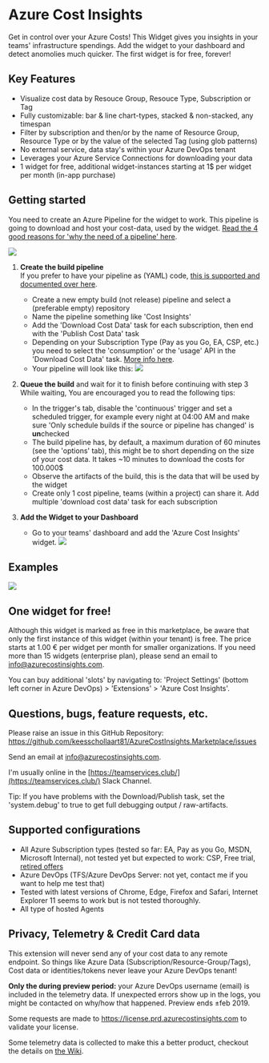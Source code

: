 # Azure Cost Insights

Get in control over your Azure Costs! This Widget gives you insights in your teams' infrastructure spendings. Add the widget to your dashboard and detect anomolies much quicker. The first widget is for free, forever!

## Key Features

- Visualize cost data by Resouce Group, Resouce Type, Subscription or Tag
- Fully customizable: bar & line chart-types, stacked & non-stacked, any timespan
- Filter by subscription and then/or by the name of Resource Group, Resource Type or by the value of the selected Tag (using glob patterns)
- No external service, data stay's within your Azure DevOps tenant
- Leverages your Azure Service Connections for downloading your data
- 1 widget for free, additional widget-instances starting at 1$ per widget per month (in-app purchase)

## Getting started

You need to create an Azure Pipeline for the widget to work. This pipeline is going to download and host your cost-data, used by the widget. [Read the 4 good reasons for 'why the need of a pipeline' here](https://github.com/keesschollaart81/AzureCostInsights.Marketplace/wiki/Why-the-need-of-a-Pipeline).

![](/AzureCostInsights.Marketplace/images/flow.png)
 
1. **Create the build pipeline**<br/>
If you prefer to have your pipeline as (YAML) code, [this is supported and documented over here](https://github.com/keesschollaart81/AzureCostInsights.Marketplace/wiki/YAML-Pipeline).

    - Create a new empty build (not release) pipeline and select a (preferable empty) repository
    - Name the pipeline something like 'Cost Insights'
    - Add the 'Download Cost Data' task for each subscription, then end with the 'Publish Cost Data' task 
    - Depending on your Subscription Type (Pay as you Go, EA, CSP, etc.) you need to select the 'consumption' or the 'usage' API in the 'Download Cost Data' task. [More info here](https://github.com/keesschollaart81/AzureCostInsights.Marketplace/wiki/Usage-vs-Consumption-Api).
    - Your pipeline will look like this:
    ![](/AzureCostInsights.Marketplace/screenshots/buildpipeline.png)

2. **Queue the build** and wait for it to finish before continuing with step 3 <br/>
While waiting, You are encouraged you to read the following tips:
    - In the trigger's tab, disable the 'continuous' trigger and set a scheduled trigger, for example every night at 04:00 AM and make sure 'Only schedule builds if the source or pipeline has changed' is **un**checked
    - The build pipeline has, by default, a maximum duration of 60 minutes (see the 'options' tab), this might be to short depending on the size of your cost data. It takes ~10 minutes to download the costs for 100.000$
    - Observe the artifacts of the build, this is the data that will be used by the widget
    - Create only 1 cost pipeline, teams (within a project) can share it. Add multiple 'download cost data' task for each subscription

3. **Add the Widget to your Dashboard**<br/>
    - Go to your teams' dashboard and add the 'Azure Cost Insights' widget.
    ![](/AzureCostInsights.Marketplace/screenshots/addwidget.gif)
  
## Examples

[![](/AzureCostInsights.Marketplace/screenshots/screen2_thumb.png)](/AzureCostInsights.Marketplace/screenshots/screen2.png)

## One widget for free!

Although this widget is marked as free in this marketplace, be aware that only the first instance of this widget (within your tenant) is free. The price starts at 1.00 € per widget per month for smaller organizations. If you need more than 15 widgets (enterprise plan), please send an email to [info@azurecostinsights.com](mailto:info@azurecostinsights.com).

You can buy additional 'slots' by navigating to: 'Project Settings' (bottom left corner in Azure DevOps) > 'Extensions' > 'Azure Cost Insights'.

## Questions, bugs, feature requests, etc.

Please raise an issue in this GitHub Repository:
https://github.com/keesschollaart81/AzureCostInsights.Marketplace/issues

Send an email at [info@azurecostinsights.com](mailto:info@azurecostinsights.com).

I'm usually online in the [https://teamservices.club/](https://teamservices.club/) Slack Channel.

Tip: If you have problems with the Download/Publish task, set the 'system.debug' to true to get full debugging output / raw-artifacts.

## Supported configurations

- All Azure Subscription types (tested so far: EA, Pay as you Go, MSDN, Microsoft Internal), not tested yet but expected to work: CSP, Free trial, [retired offers](https://azure.microsoft.com/en-us/support/legal/offer-details/) 
- Azure DevOps (TFS/Azure DevOps Server: not yet, contact me if you want to help me test that)
- Tested with latest versions of Chrome, Edge, Firefox and Safari, Internet Explorer 11 seems to work but is not tested thoroughly. 
- All type of hosted Agents

## Privacy, Telemetry & Credit Card data

This extension will never send any of your cost data to any remote endpoint. So things like Azure Data (Subscription/Resource-Group/Tags), Cost data or identities/tokens never leave your Azure DevOps tenant! 

**Only the during preview period:** your Azure DevOps username (email) is included in the telemetry data. If unexpected errors show up in the logs, you might be contacted on why/how that happened. Preview ends ±feb 2019.

Some requests are made to https://license.prd.azurecostinsights.com to validate your license.

Some telemetry data is collected to make this a better product, checkout the details on [the Wiki](https://github.com/keesschollaart81/AzureCostInsights.Marketplace/wiki/Privacy,-Telemetry-&-Credit-Card-data).